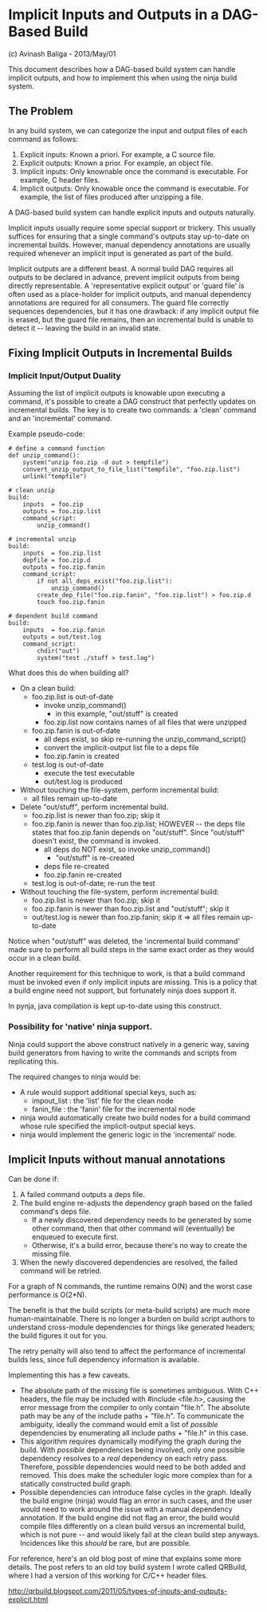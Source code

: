 # Implicit Inputs and Outputs in a DAG-Based Build

(c) Avinash Baliga - 2013/May/01

This document describes how a DAG-based build system can handle implicit outputs,
and how to implement this when using the ninja build system.


## The Problem

In any build system, we can categorize the input and output files of each command as follows:

1.  Explicit inputs: Known a priori.  For example, a C source file.
2.  Explicit outputs: Known a prior.  For example, an object file.
3.  Implicit inputs: Only knownable once the command is executable.  For example, C header files.
4.  Implicit outputs: Only knowable once the command is executable.  For example, the list of files produced after unzipping a file.

A DAG-based build system can handle explicit inputs and outputs naturally.

Implicit inputs usually require some special support or trickery.  This usually suffices for ensuring that
a single command's outputs stay up-to-date on incremental builds.  However, manual dependency
annotations are usually required whenever an implicit input is generated as part of the build.

Implicit outputs are a different beast.  A normal build DAG requires all outputs to be declared
in advance, prevent implicit outputs from being directly representable.  A 'representative explicit output'
or 'guard file' is often used as a place-holder for implicit outputs, and manual dependency
annotations are required for all consumers.  The guard file correctly sequences dependencies, but
it has one drawback: if any implicit output file is erased, but the guard file remains, then an incremental
build is unable to detect it -- leaving the build in an invalid state.


## Fixing Implicit Outputs in Incremental Builds

### Implicit Input/Output Duality

Assuming the list of implicit outputs is knowable upon executing a command, it's possible
to create a DAG construct that perfectly updates on incremental builds.  The key is to create
two commands: a 'clean' command and an 'incremental' command.

Example pseudo-code:

    # define a command function
    def unzip_command():
        system("unzip foo.zip -d out > tempfile")
        convert_unzip_output_to_file_list("tempfile", "foo.zip.list")
        unlink("tempfile")

    # clean unzip
    build:
        inputs  = foo.zip
        outputs = foo.zip.list
        command_script:
            unzip_command()

    # incremental unzip
    build:
        inputs  = foo.zip.list
        depfile = foo.zip.d
        outputs = foo.zip.fanin
        command_script:
            if not all_deps_exist("foo.zip.list"):
                unzip_command()
            create_dep_file("foo.zip.fanin", "foo.zip.list") > foo.zip.d
            touch foo.zip.fanin

    # dependent build command
    build:
        inputs  = foo.zip.fanin
        outputs = out/test.log
        command_script:
            chdir("out")
            system("test ./stuff > test.log")


What does this do when building all?
-   On a clean build:
    -   foo.zip.list is out-of-date
        -   invoke unzip_command()
            -   in this example, "out/stuff" is created
        -   foo.zip.list now contains names of all files that were unzipped
    -   foo.zip.fanin is out-of-date
        -   all deps exist, so skip re-running the unzip_command_script()
        -   convert the implicit-output list file to a deps file
        -   foo.zip.fanin is created
    -   test.log is out-of-date
        -   execute the test executable
        -   out/test.log is produced
-   Without touching the file-system, perform incremental build:
    -   all files remain up-to-date
-   Delete "out/stuff", perform incremental build.
    -   foo.zip.list is newer than foo.zip; skip it
    -   foo.zip.fanin is newer than foo.zip.list; HOWEVER -- the deps file
        states that foo.zip.fanin depends on "out/stuff".  Since "out/stuff"
        doesn't exist, the command is invoked.
        -   all deps do NOT exist, so invoke unzip_command()
            -   "out/stuff" is re-created
        -   deps file re-created
        -   foo.zip.fanin re-created
    -   test.log is out-of-date; re-run the test
-   Without touching the file-system, perform incremental build:
    -   foo.zip.list is newer than foo.zip; skip it
    -   foo.zip.fanin is newer than foo.zip.list and "out/stuff"; skip it
    -   out/test.log is newer than foo.zip.fanin; skip it
    =>  all files remain up-to-date

Notice when "out/stuff" was deleted, the 'incremental build command' made sure to
perform all build steps in the same exact order as they would occur in a clean build.

Another requirement for this technique to work, is that a build command must be invoked
even if only implicit inputs are missing.  This is a policy that a build engine need not
support, but fortunately ninja does support it.

In pynja, java compilation is kept up-to-date using this construct.


### Possibility for 'native' ninja support.

Ninja could support the above construct natively in a generic way, saving build generators
from having to write the commands and scripts from replicating this.

The required changes to ninja would be:
-   A rule would support additional special keys, such as:
    -   impout_list : the 'list' file for the clean node
    -   fanin_file  : the 'fanin' file for the incremental node
-   ninja would automatically create two build nodes for a build command whose
    rule specified the implicit-output special keys.
-   ninja would implement the generic logic in the 'incremental' node.


## Implicit Inputs without manual annotations

Can be done if:
1.  A failed command outputs a deps file.
2.  The build engine re-adjusts the dependency graph based on the failed command's deps file.
    -   If a newly discovered dependency needs to be generated by some other command,
        then that other command will (eventually) be enqueued to execute first.
    -   Otherwise, it's a build error, because there's no way to create the missing file.
3.  When the newly discovered dependencies are resolved, the failed command will be retried.

For a graph of N commands, the runtime remains O(N) and the worst case performance is O(2*N).

The benefit is that the build scripts (or meta-build scripts) are much more human-maintainable.
There is no longer a burden on build script authors to understand cross-module dependencies
for things like generated headers; the build figures it out for you.

The retry penalty will also tend to affect the performance of incremental builds less, since
full dependency information is available.


Implementing this has a few caveats.
-   The absolute path of the missing file is sometimes ambiguous.  With C++ headers, the
    file may be included with  #include <file.h>, causing the error message from the
    compiler to only contain "file.h".
    The absolute path may be any of the include paths + "file.h".
    To communicate the ambiguity, ideally the command would emit a list of *possible*
    dependencies by enumerating all include paths + "file.h" in this case.
-   This algorithm requires dynamically modifying the graph during the build.
    With *possible* dependencies being involved, only one possible dependency
    resolves to a *real* dependency on each retry pass.  Therefore, possible
    dependencies would need to be both added and removed.  This does make the
    scheduler logic more complex than for a statically constructed build graph.
-   Possible dependencies can introduce false cycles in the graph.
    Ideally the build engine (ninja) would flag an error in such cases, and the user
    would need to work around the issue with a manual dependency annotation.
    If the build engine did not flag an error, the build would compile files
    differently on a clean build versus an incremental build, which is not pure --
    and would likely fail at the clean build step anyways.
    Incidences like this *should* be rare, but are possible.


For reference, here's an old blog post of mine that explains some more details.  The post refers
to an old toy build system I wrote called QRBuild, where I had a version of this working for
C/C++ header files.

http://qrbuild.blogspot.com/2011/05/types-of-inputs-and-outputs-explicit.html

